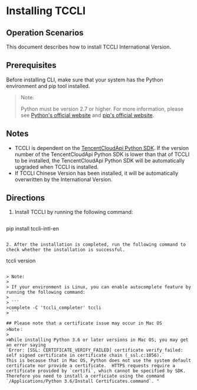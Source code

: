 # Installing TCCLI

## Operation Scenarios

This document describes how to install TCCLI International Version.

## Prerequisites

Before installing CLI, make sure that your system has the Python environment and pip tool installed.

> Note:
>
> Python must be version 2.7 or higher. For more information, please see [Python's official website](https://www.python.org/) and [pip's official website](https://pypi.org/project/pip/).

## Notes

- TCCLI is dependent on the [TencentCloudApi Python SDK](https://github.com/TencentCloud/tencentcloud-sdk-python-intl-en). If the version number of the TencentCloudApi Python SDK is lower than that of TCCLI to be installed, the TencentCloudApi Python SDK will be automatically upgraded when TCCLI is installed.
- If TCCLI Chinese Version has been installed, it will be automatically overwritten by the International Version.

## Directions

1. Install TCCLI by running the following command:

   ```sh
pip install tccli-intl-en
   ```
   
2. After the installation is completed, run the following command to check whether the installation is successful.

   ```
   tccli version
   ```

   > Note:
>
   > If your environment is Linux, you can enable autocomplete feature by running the following command:
   >
   > ```
   >complete -C 'tccli_completer' tccli
   > ```
   
## Please note that a certificate issue may occur in Mac OS
>Note：
>
>While installing Python 3.6 or later versions in Mac OS, you may get an error saying 
`Error: [SSL: CERTIFICATE_VERIFY_FAILED] certificate verify failed: self signed certificate in certificate chain (_ssl.c:1056).`
This is because that in Mac OS, Python does not use the system default certificate nor provide a certificate.  HTTPS requests require a certificate provided by `certifi`, which cannot be specified by SDK. Therefore you need to install a cerficiate using the command `/Applications/Python 3.6/Install Certificates.command`. "

